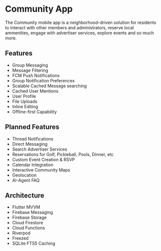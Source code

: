 # Community App

The Community mobile app is a neighborhood-driven solution for residents to interact with other members and administrators, reserve local ammenities, engage with advertiser services, explore events and so much more.

## Features

* Group Messaging
* Message Filtering
* FCM Push Notifications
* Group Notification Preferences
* Scalable Cached Message searching
* Cached User Mentions
* User Profile
* File Uploads
* Inline Editing
* Offline-first Capability


## Planned Features

* Thread Notifications
* Direct Messaging
* Search Advertiser Services
* Reservations for Golf, Pickleball, Pools, Dinner, etc
* Custom Event Creation & RSVP
* Calendar Integration
* Interactive Community Maps
* Geolocation
* AI-Agent FAQ


## Architecture

* Flutter MVVM
* Firebase Messaging
* Firebase Storage
* Cloud Firestore
* Cloud Functions
* Riverpod
* Freezed
* SQLite FTS5 Caching